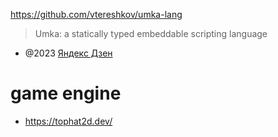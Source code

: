 https://github.com/vtereshkov/umka-lang

> Umka: a statically typed embeddable scripting language

- @2023 [Яндекс Дзен](https://habr.com/ru/articles/732430/)

# game engine

- https://tophat2d.dev/
